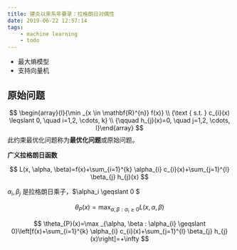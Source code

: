 ```yaml
---
title: 建炎以来系年要录：拉格朗日对偶性
date: 2019-06-22 12:57:14
tags:
    - machine learning
    - todo
---
```


- 最大熵模型
- 支持向量机

## 原始问题

$$
\begin{array}{l}{\min _{x \in \mathbf{R}^{n}} f(x)} \\ {\text { s.t.  } c_{i}(x) \leqslant 0, \quad i=1,2, \cdots, k} \\ {\qquad h_{j}(x)=0, \quad j=1,2, \cdots, l}\end{array}
$$
此约束最优化问题称为**最优化问题**或原始问题。


**广义拉格朗日函数**

$$
L(x, \alpha, \beta)=f(x)+\sum_{i=1}^{k} \alpha_{i} c_{i}(x)+\sum_{j=1}^{l} \beta_{j} h_{j}(x)
$$

$\alpha_i, \beta_j$ 是拉格朗日乘子，$\alpha_i \geqslant 0 $

$$
\theta_{P}(x)=\max _{\alpha, \beta : \alpha_{i} \geqslant 0} L(x, \alpha, \beta)
$$

$$
\theta_{P}(x)=\max _{\alpha, \beta : \alpha_{i} \geqslant 0}\left[f(x)+\sum_{i=1}^{k} \alpha_{i} c_{i}(x)+\sum_{j=1}^{l} \beta_{j} h_{j}(x)\right]=+\infty
$$

